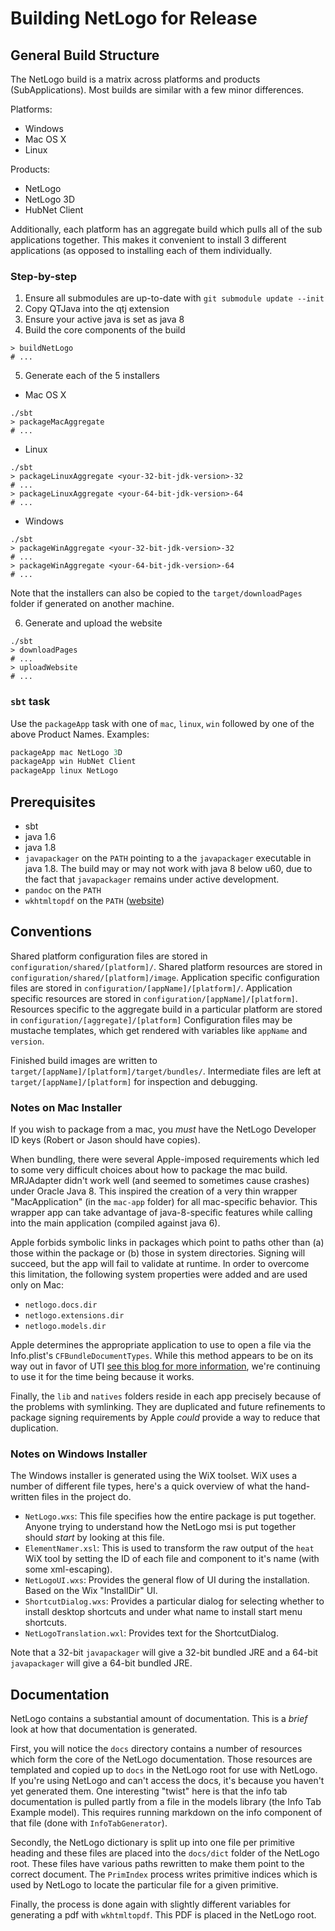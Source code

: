 # Building NetLogo for Release

## General Build Structure

The NetLogo build is a matrix across platforms and products (SubApplications). Most builds are similar with a few minor differences.

Platforms:

* Windows
* Mac OS X
* Linux

Products:

* NetLogo
* NetLogo 3D
* HubNet Client

Additionally, each platform has an aggregate build which pulls all of the sub applications together.
This makes it convenient to install 3 different applications (as opposed to installing each of them individually.

### Step-by-step

1. Ensure all submodules are up-to-date with `git submodule update --init`
2. Copy QTJava into the qtj extension
3. Ensure your active java is set as java 8
4. Build the core components of the build

```
> buildNetLogo
# ...
```

5. Generate each of the 5 installers
  * Mac OS X
```
./sbt
> packageMacAggregate
# ...
```
  * Linux
```
./sbt
> packageLinuxAggregate <your-32-bit-jdk-version>-32
# ...
> packageLinuxAggregate <your-64-bit-jdk-version>-64
# ...
```
  * Windows
```
./sbt
> packageWinAggregate <your-32-bit-jdk-version>-32
# ...
> packageWinAggregate <your-64-bit-jdk-version>-64
# ...
```
Note that the installers can also be copied to the `target/downloadPages` folder if generated on another machine.

6. Generate and upload the website
```
./sbt
> downloadPages
# ...
> uploadWebsite
# ...
```

### `sbt` task

Use the `packageApp` task with one of `mac`, `linux`, `win` followed by one of the above Product Names. Examples:

```sbt
packageApp mac NetLogo 3D
packageApp win HubNet Client
packageApp linux NetLogo
```

## Prerequisites

* sbt
* java 1.6
* java 1.8
* `javapackager` on the `PATH` pointing to a the `javapackager` executable in java 1.8.
   The build may or may not work with java 8 below u60, due to the fact that `javapackager` remains under active development.
* `pandoc` on the `PATH`
* `wkhtmltopdf` on the `PATH` ([website](http://wkhtmltopdf.org/))

## Conventions

Shared platform configuration files are stored in `configuration/shared/[platform]/`.
Shared platform resources are stored in `configuration/shared/[platform]/image`.
Application specific configuration files are stored in `configuration/[appName]/[platform]/`.
Application specific resources are stored in `configuration/[appName]/[platform]`.
Resources specific to the aggregate build in a particular platform are stored in `configuration/[aggregate]/[platform]`
Configuration files may be mustache templates, which get rendered with variables like `appName` and `version`.

Finished build images are written to `target/[appName]/[platform]/target/bundles/`.
Intermediate files are left at `target/[appName]/[platform]` for inspection and debugging.

### Notes on Mac Installer

If you wish to package from a mac, you *must* have the NetLogo Developer ID keys (Robert or Jason should have copies).

When bundling, there were several Apple-imposed requirements which led to some very difficult choices about how to package the mac build.
MRJAdapter didn't work well (and seemed to sometimes cause crashes) under Oracle Java 8.
This inspired the creation of a very thin wrapper "MacApplication" (in the `mac-app` folder) for all mac-specific behavior.
This wrapper app can take advantage of java-8-specific features while calling into the main application (compiled against java 6).

Apple forbids symbolic links in packages which point to paths other than (a) those within the package or (b) those in system directories.
Signing will succeed, but the app will fail to validate at runtime.
In order to overcome this limitation, the following system properties were added and are used only on Mac:

* `netlogo.docs.dir`
* `netlogo.extensions.dir`
* `netlogo.models.dir`

Apple determines the appropriate application to use to open a file via the Info.plist's `CFBundleDocumentTypes`.
While this method appears to be on its way out in favor of UTI [see this blog for more information](https://www.cocoanetics.com/2012/09/fun-with-uti/), we're continuing to use it for the time being because it works.

Finally, the `lib` and `natives` folders reside in each app precisely because of the problems with symlinking.
They are duplicated and future refinements to package signing requirements by Apple *could* provide a way to reduce that duplication.

### Notes on Windows Installer

The Windows installer is generated using the WiX toolset.
WiX uses a number of different file types, here's a quick overview of what the hand-written files in the project do.

* `NetLogo.wxs`: This file specifies how the entire package is put together. Anyone trying to understand how the NetLogo msi is put together should *start* by looking at this file.
* `ElementNamer.xsl`: This is used to transform the raw output of the `heat` WiX tool by setting the ID of each file and component to it's name (with some xml-escaping).
* `NetLogoUI.wxs`: Provides the general flow of UI during the installation. Based on the Wix "InstallDir" UI.
* `ShortcutDialog.wxs`: Provides a particular dialog for selecting whether to install desktop shortcuts and under what name to install start menu shortcuts.
* `NetLogoTranslation.wxl`: Provides text for the ShortcutDialog.

Note that a 32-bit `javapackager` will give a 32-bit bundled JRE and a 64-bit `javapackager` will give a 64-bit bundled JRE.

## Documentation

NetLogo contains a substantial amount of documentation.
This is a *brief* look at how that documentation is generated.

First, you will notice the `docs` directory contains a number of resources which form the core of the NetLogo documentation.
Those resources are templated and copied up to `docs` in the NetLogo root for use with NetLogo.
If you're using NetLogo and can't access the docs, it's because you haven't yet generated them.
One interesting "twist" here is that the info tab documentation is pulled partly from a file in the models library (the Info Tab Example model).
This requires running markdown on the info component of that file (done with `InfoTabGenerator`).

Secondly, the NetLogo dictionary is split up into one file per primitive heading and these files are placed into the `docs/dict` folder of the NetLogo root.
These files have various paths rewritten to make them point to the correct document.
The `PrimIndex` process writes primitive indices which is used by NetLogo to locate the particular file for a given primitive.

Finally, the process is done again with slightly different variables for generating a pdf with `wkhtmltopdf`.
This PDF is placed in the NetLogo root.
